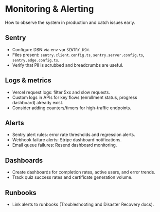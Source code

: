 # Monitoring & Alerting

How to observe the system in production and catch issues early.

## Sentry

- Configure DSN via env var `SENTRY_DSN`.
- Files present: `sentry.client.config.ts`, `sentry.server.config.ts`, `sentry.edge.config.ts`.
- Verify that PII is scrubbed and breadcrumbs are useful.

## Logs & metrics

- Vercel request logs: filter 5xx and slow requests.
- Custom logs in APIs for key flows (enrollment status, progress dashboard) already exist.
- Consider adding counters/timers for high-traffic endpoints.

## Alerts

- Sentry alert rules: error rate thresholds and regression alerts.
- Webhook failure alerts: Stripe dashboard notifications.
- Email queue failures: Resend dashboard monitoring.

## Dashboards

- Create dashboards for completion rates, active users, and error trends.
- Track quiz success rates and certificate generation volume.

## Runbooks

- Link alerts to runbooks (Troubleshooting and Disaster Recovery docs).
